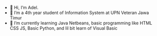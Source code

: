- 👋 Hi, I’m Adel. 
- 👀 I’m a 4th year student of Information System at UPN Veteran Jawa Timur
- 🌱 I’m currently learning Java Netbeans, basic programming like HTML CSS JS, Basic Python, and lil bit learn of Visual Basic


<!---
Jeionee/Jeionee is a ✨ special ✨ repository because its `README.md` (this file) appears on your GitHub profile.
You can click the Preview link to take a look at your changes.
--->

